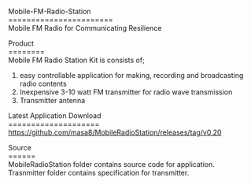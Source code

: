 Mobile-FM-Radio-Station<BR>
=======================<BR>
 Mobile FM Radio for Communicating Resilience<BR>
 
 
 Product<BR>
 ========<BR>
 Mobile FM Radio Station Kit is consists of;<BR>
  1. easy controllable application for making, recording and broadcasting radio contents<BR>
  2. Inexpensive 3-10 watt FM transmitter for radio wave transmission<BR>
  3. Transmitter antenna<BR>
 
 

 Latest Application Download<BR>
 ====================<BR>
  https://github.com/masa8/MobileRadioStation/releases/tag/v0.20<BR>
 
 Source<BR>
 ======<BR>
 MobileRadioStation folder contains source code for application.<BR>
 Trasnmitter folder contains specification for transmitter.<BR>
 
 
